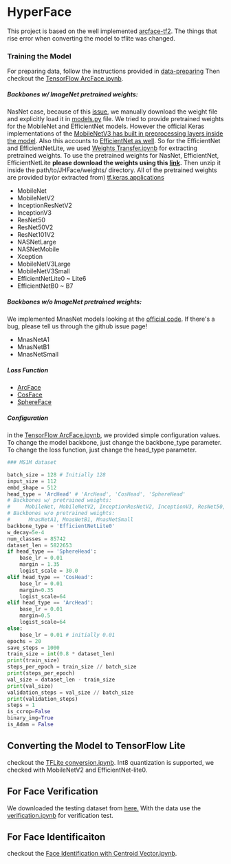 # HyperFace

This project is based on the well implemented [arcface-tf2](https://github.com/peteryuX/arcface-tf2).
The things that rise error when converting the model to tflite was changed.

### Training the Model
For preparing data, follow the instructions provided in  [data-preparing](https://github.com/peteryuX/arcface-tf2#data-preparing)
Then checkout the [TensorFlow ArcFace.ipynb](https://github.com/joonb14/JHFace/blob/main/TensorFlow%20ArcFace.ipynb).

##### Backbones w/ ImageNet pretrained weights:

NasNet case, because of this [issue](https://github.com/keras-team/keras-applications/issues/78), we manually download the weight file and explicitly load it in [models.py](https://github.com/joonb14/JHFace/blob/main/models.py) file. We tried to provide pretrained weights for the MobileNet and EfficientNet models. However the official Keras implementations of the [MobileNetV3 has built in preprocessing layers inside the model](https://github.com/tensorflow/tensorflow/pull/47808#pullrequestreview-612848161). Also this accounts to [EfficientNet as well](https://github.com/tensorflow/tensorflow/pull/48276). So for the EfficientNet and EfficientNetLite, we used [Weights Transfer.ipynb](https://github.com/joonb14/JHFace/blob/main/Weights%20Transfer.ipynb) for extracting pretrained weights. To use the pretrained weights for NasNet, EfficientNet, EfficientNetLite **please download the weights using this [link](https://drive.google.com/file/d/1EriCfISIfeRAOso1DRRuQD8TFd_as35n/view?usp=sharing).** Then unzip it inside the path/to/JHFace/weights/ directory. All of the pretrained weights are provided by(or extracted from) [tf.keras.applications](https://www.tensorflow.org/api_docs/python/tf/keras/applications)

* MobileNet
* MobileNetV2
* InceptionResNetV2
* InceptionV3
* ResNet50
* ResNet50V2
* ResNet101V2
* NASNetLarge
* NASNetMobile
* Xception
* MobileNetV3Large
* MobileNetV3Small
* EfficientNetLite0 ~ Lite6
* EfficientNetB0 ~ B7

##### Backbones w/o ImageNet pretrained weights:


We implemented MnasNet models looking at the [official code](https://github.com/tensorflow/tpu/blob/master/models/official/mnasnet/mnasnet_model.py). If there's a bug, please tell us through the github issue page!

* MnasNetA1
* MnasNetB1
* MnasNetSmall

##### Loss Function

* [ArcFace](https://openaccess.thecvf.com/content_CVPR_2019/html/Deng_ArcFace_Additive_Angular_Margin_Loss_for_Deep_Face_Recognition_CVPR_2019_paper.html)
* [CosFace](https://openaccess.thecvf.com/content_cvpr_2018/html/Wang_CosFace_Large_Margin_CVPR_2018_paper.html)
* [SphereFace](https://openaccess.thecvf.com/content_cvpr_2017/papers/Liu_SphereFace_Deep_Hypersphere_CVPR_2017_paper.pdf)
##### Configuration
in the [TensorFlow ArcFace.ipynb](https://github.com/joonb14/JHFace/blob/main/TensorFlow%20ArcFace.ipynb), we provided simple configuration values. To change the model backbone, just change the backbone_type parameter. To change the loss function, just change the head_type parameter.
```python
### MS1M dataset

batch_size = 128 # Initially 128
input_size = 112
embd_shape = 512
head_type = 'ArcHead' # 'ArcHead', 'CosHead', 'SphereHead'
# Backbones w/ pretrained weights:
#     MobileNet, MobileNetV2, InceptionResNetV2, InceptionV3, ResNet50, ResNet50V2, ResNet101V2, NASNetLarge, NASNetMobile, Xception, MobileNetV3Large, MobileNetV3Small, EfficientNetLite0~6, EfficientNetB0~7
# Backbones w/o pretrained weights:
#      MnasNetA1, MnasNetB1, MnasNetSmall 
backbone_type = 'EfficientNetLite0' 
w_decay=5e-4
num_classes = 85742 
dataset_len = 5822653 
if head_type == 'SphereHead':
    base_lr = 0.01 
    margin = 1.35
    logist_scale = 30.0 
elif head_type == 'CosHead':
    base_lr = 0.01 
    margin=0.35
    logist_scale=64
elif head_type == 'ArcHead':
    base_lr = 0.01 
    margin=0.5
    logist_scale=64
else:
    base_lr = 0.01 # initially 0.01
epochs = 20
save_steps = 1000
train_size = int(0.8 * dataset_len)
print(train_size)
steps_per_epoch = train_size // batch_size
print(steps_per_epoch)
val_size = dataset_len - train_size
print(val_size)
validation_steps = val_size // batch_size
print(validation_steps)
steps = 1
is_ccrop=False
binary_img=True
is_Adam = False
```

## Converting the Model to TensorFlow Lite

checkout the [TFLite conversion.ipynb](https://github.com/joonb14/arcface-tflite/blob/main/TFLite%20conversion.ipynb).
Int8 quantization is supported, we checked with MobileNetV2 and EfficientNet-lite0.

## For Face Verification
We downloaded the testing dataset from [here.](https://github.com/peteryuX/arcface-tf2#testing-dataset)
With the data use the [verification.ipynb](https://github.com/joonb14/JHFace/blob/main/verification.ipynb) for verification test.

## For Face Identificaiton

checkout the [Face Identification with Centroid Vector.ipynb](https://github.com/joonb14/JHFace/blob/main/Face%20Identification%20with%20Centroid%20Vector.ipynb).
